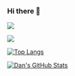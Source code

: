 ### Hi there 👋

<!--
**mukanov8/mukanov8** is a ✨ _special_ ✨ repository because its `README.md` (this file) appears on your GitHub profile.

Here are some ideas to get you started:

- 🔭 I’m currently working on ...
- 🌱 I’m currently learning ...
- 👯 I’m looking to collaborate on ...
- 🤔 I’m looking for help with ...
- 💬 Ask me about ...
- 📫 How to reach me: ...
- 😄 Pronouns: ...
- ⚡ Fun fact: ...
-->

[![](https://github-readme-stats.vercel.app/api?username=mukanov8&count_private=true&show_icons=true&hide=prs)](https://github.com/mukanov8/mukanov8)

<a href="https://github.com/mukanov8/mukanov8">
  <img align="center" src="https://github-readme-stats.vercel.app/api/top-langs/?username=mukanov8&hide=html&bg_color=031a1f&title_color=bdddff&text_color=44a7c4&icon_color=0e6b7f" />
</a>


[![Top Langs](https://github-readme-stats.vercel.app/api/top-langs/?username=mukanov8)](https://github.com/mukanov8/mukanov8)


<a href="https://github.com/mukanov8/mukanov8">
  <img align="center" src="https://github-readme-stats.vercel.app/api?username=mukanov8&show_icons=true&show_owner=true&line_height=27&count_private=true&include_all_commits=true&title_color=bdddff&text_color=1cd6ff&icon_color=ef8539&bg_color=031a1f" alt="Dan's GitHub Stats" />
</a>
